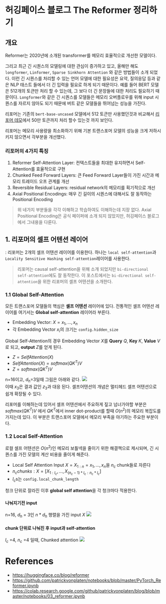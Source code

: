 # 허깅페이스 블로그 The Reformer 정리하기
## 개요
Reformer는 2020년에 소개된 transformer를 메모리 효율적으로 개선한 모델이다.  

그리고 최근 긴 시퀀스의 모델링에 대한 관심이 증가하고 있고, 올해만 해도  `longformer`, `Linformer`, `Sparse Sinkhorn Attention` 와 같은 방법들이 소개 되었다. 이런 긴 시퀀스를 처리할 수 있는 언어 모델에 대한 필요성은 요약, 질의응답 등과 같은 NLP 태스트 들에서 더 긴 입력을 필요로 하게 되기 때문이다. 예를 들어 BERT 모델은 512개의 토큰만 처리 할 수 있는데, 그 보다 더 긴 문장들에 대한 처리도 필요하기 때문이다. `Longformer`와 같은 긴 시퀀스를 모델들은 메모리 오버플로우를 위해 input 시퀀스를 자르지 않아도 되기 때문에 버트 같은 모델들을 뛰어넘는 성능을 가진다.  
  
리포머는 기존의 `bert-base-uncased` 모델에서 512 토큰만 사용했던것과 비교해서 [리포머 데모](https://github.com/patrickvonplaten/notebooks/blob/master/PyTorch_Reformer.ipynb)에서 50만 토큰까지 처리 할수 있는것 까지 보인다.  

리포머는 메모리 사용량을 최소화하기 위해 기본 트랜스포머 모델의 성능을 크게 저하시키지 않으면서 각부분을 개선했다.  
  
### 리포머의 4가지 특징
1. Reformer Self-Attention Layer: 컨텍스트들을 최대한 유지하면서 Self-Attention를 효율적으로 구현
2. Chunked Feed Forward Layers: 큰 Feed Forward Layer들이 가진 시간과 메모리 트레이드 오프 관계를 개선
3. Reversible Residual Layers: residual network의 메모리를 획기적으로 개선
4. Axial Positional Encodings: 매우 긴 길이의 시퀀스에 대해서도 잘 동작하는 Positional Encoding

> 위 네가지 부분들을 각각 이해하고 학습하여도 이해하는데 지장 없다. 
> Axial Positional Encoding은 공식 페이퍼에 소개 되지 않았지만, 허깅페이스 블로그에서 그내용을 다룬다.

## 1. 리포머의 셀프 어텐션 레이어
: 리포머는 2개의 셀프 어텐션 레이어를 이용한다. 하나는 `local self-attention`과 `Locality Sensitive Hashing self-attention`레이어를 사용한다.  
  
> 리포머는 causal self-attention을 위해 소개 되었지만 `bi-directional self-attention`에도 잘 동작한다. 이 포스트에서는 `bi-directional self-attention`을 위한 리포머의 셀프 어텐션을 소개한다.


### 1.1 Global Self-Attention
모든 트랜스포머 모델들의 핵심은 **셀프 어텐션** 레이어에 있다. 전통적인 셀프 어텐션 레이어를 여기서는 **Global self-attention** 레이어라 부른다. 
- Embedding Vector: $X = x_1,...,x_n$
- 각 Embedding Vector $x_i$의 크기는 `config.hidden_size`  
  
Global Self-Attention의 경우 Embedding Vector $X$를 **Query** $Q$, **Key** $K$, **Value** $V$로 되고, **output** $Z$를 얻게 된다. 
- $Z= SelfAttention(X)$
- $SelfAttention(X)=softmax(QK^{T})V$
- $Z = softmax(QK^T)V$ 

n=16이고, $d_h$=3일때 그림은 아래와 같다.
![](https://raw.githubusercontent.com/patrickvonplaten/scientific_images/master/reformer_benchmark/conventional_attention.png
)  
이때 $x_{3}$은 결과 값인 $z_{3}$과 대응 된다. 셀프어텐션의 개념은 멀티헤드 셀프 어텐션으로 쉽개 확장될 수 있다.  
  
리포머를 이해하는데 있어서 셀프 어텐션에서 주요하게 짚고 넘너가야할 부분은 $softmax(QK^{T})V$ 에서 $QK^{T}$에서 inner dot-product를 할때 $O(n^2)$의 메모리 복잡도를 가지는데 있다. 이 부분은 트랜스포머 모델에서 메모리 부족을 야기하는 주요한 부분이다. 

### 1.2 Local Self-Attention
로컬 셀프 어텐션은 $O(n^2)$인 메모리 보틀넥을 줄이기 위한 해결책으로 제시되며, 긴 시퀀스를 가진 모델의 계산 비용을 줄이게 해준다. 
- Local Self Attention Input $X=X_{1:n}=x_1,...,x_n$을 $n_c$ chunk들로 자른다 
- $n_c chunks:X=[X_{1:l_c},...,X_{(n_c-1)*l_c:n_c*l_c}]$
- $l_c$s는 `config.local_chunk_length`

청크 단위로 잘라진 이후 **global self attention**을 각 청크마다 적용한다. 

#### 나눠지기전 input
n=16, $d_h$ = 3인 $n*d_h$ 행렬을 가진 input $X$
![](https://raw.githubusercontent.com/patrickvonplaten/scientific_images/master/reformer_benchmark/input.png)

#### chunk 단위로 나눠진 후 input과 self-attention
$l_c$ =4, $n_c$ =4 일때, Chunked attention
![](https://raw.githubusercontent.com/patrickvonplaten/scientific_images/master/reformer_benchmark/chunked_attention_1.png)
# References
- https://huggingface.co/blog/reformer
- https://github.com/patrickvonplaten/notebooks/blob/master/PyTorch_Reformer.ipynb
- https://colab.research.google.com/github/patrickvonplaten/blog/blob/master/notebooks/03_reformer.ipynb